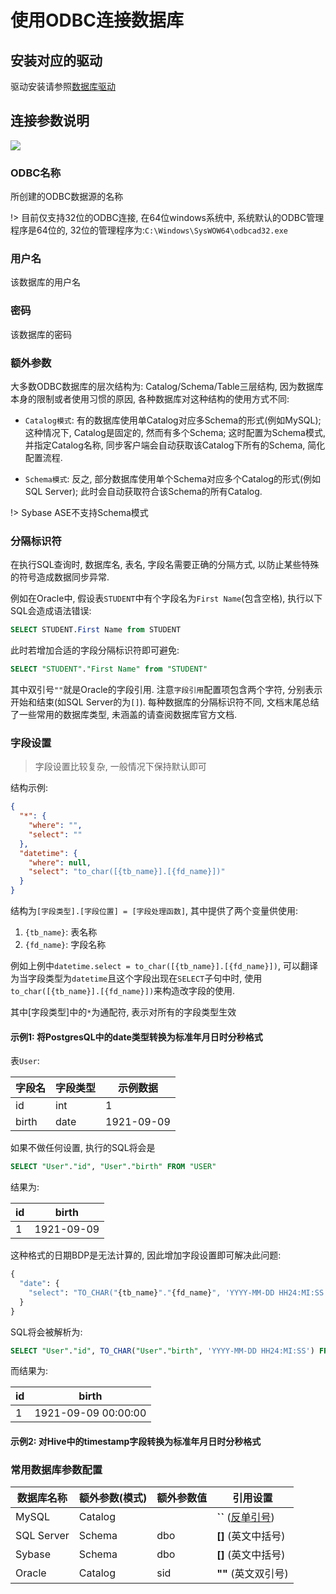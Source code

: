 # 使用ODBC连接数据库

## 安装对应的驱动

驱动安装请参照[数据库驱动](/数据库驱动)

## 连接参数说明

![](http://noah.bj.bcebos.com/doc/img/2df07d2aec00ddc9e53aa9c1983dea74.png)

### ODBC名称
所创建的ODBC数据源的名称

!> 目前仅支持32位的ODBC连接, 在64位windows系统中, 系统默认的ODBC管理程序是64位的, 32位的管理程序为:`C:\Windows\SysWOW64\odbcad32.exe`

### 用户名
该数据库的用户名

### 密码
该数据库的密码

### 额外参数
大多数ODBC数据库的层次结构为: Catalog/Schema/Table三层结构, 因为数据库本身的限制或者使用习惯的原因, 各种数据库对这种结构的使用方式不同:

* `Catalog模式`: 有的数据库使用单Catalog对应多Schema的形式(例如MySQL); 这种情况下, Catalog是固定的, 然而有多个Schema;
这时配置为Schema模式, 并指定Catalog名称, 同步客户端会自动获取该Catalog下所有的Schema, 简化配置流程.


* `Schema模式`: 反之, 部分数据库使用单个Schema对应多个Catalog的形式(例如SQL Server); 此时会自动获取符合该Schema的所有Catalog.

!> Sybase ASE不支持Schema模式


### 分隔标识符
在执行SQL查询时, 数据库名, 表名, 字段名需要正确的分隔方式, 以防止某些特殊的符号造成数据同步异常.

例如在Oracle中, 假设表`STUDENT`中有个字段名为`First Name`(包含空格), 执行以下SQL会造成语法错误:

```SQL
SELECT STUDENT.First Name from STUDENT
```
此时若增加合适的字段分隔标识符即可避免:
```SQL
SELECT "STUDENT"."First Name" from "STUDENT"
```
其中双引号`""`就是Oracle的字段引用. 注意`字段引用`配置项包含两个字符, 分别表示开始和结束(如SQL Server的为`[]`). 每种数据库的分隔标识符不同, 文档末尾总结了一些常用的数据库类型, 未涵盖的请查阅数据库官方文档.

### 字段设置

> 字段设置比较复杂, 一般情况下保持默认即可

结构示例:

```json
{
  "*": {
    "where": "",
    "select": ""
  },
  "datetime": {
    "where": null,
    "select": "to_char([{tb_name}].[{fd_name}])"
  }
}
```
结构为`[字段类型].[字段位置] = [字段处理函数]`, 其中提供了两个变量供使用:

1. `{tb_name}`: 表名称
2. `{fd_name}`: 字段名称

例如上例中`datetime.select = to_char([{tb_name}].[{fd_name}])`, 可以翻译为当字段类型为`datetime`且这个字段出现在`SELECT`子句中时, 使用`to_char([{tb_name}].[{fd_name}])`来构造改字段的使用.

其中[字段类型]中的`*`为通配符, 表示对所有的字段类型生效

#### 示例1: 将PostgresQL中的date类型转换为标准年月日时分秒格式

表`User`:

|字段名|字段类型|示例数据|
|---|---|---|
|id|int|1|
|birth|date|1921-09-09|

如果不做任何设置, 执行的SQL将会是
```SQL
SELECT "User"."id", "User"."birth" FROM "USER"
```

结果为:

|id|birth|
|---|---|
|1|1921-09-09|

这种格式的日期BDP是无法计算的, 因此增加字段设置即可解决此问题:

```python
{
  "date": {
    "select": "TO_CHAR("{tb_name}"."{fd_name}", 'YYYY-MM-DD HH24:MI:SS')"
  }
}
```

SQL将会被解析为:
```SQL
SELECT "User"."id", TO_CHAR("User"."birth", 'YYYY-MM-DD HH24:MI:SS') FROM "USER"
```

而结果为:

|id|birth|
|---|---|
|1| 1921-09-09 00:00:00 |

#### 示例2: 对Hive中的timestamp字段转换为标准年月日时分秒格式


### 常用数据库参数配置

|数据库名称|额外参数(模式)|额外参数值|引用设置|
|---|---|---|---|
|MySQL|Catalog||**``** ([反单引号](https://baike.baidu.com/item/%60/5633084?fr=aladdin))
|SQL Server|Schema|dbo|**[]** (英文中括号)
|Sybase|Schema|dbo|**[]** (英文中括号)
|Oracle|Catalog|sid|**""** (英文双引号)

